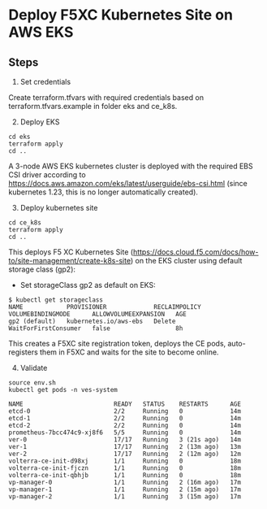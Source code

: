 # Deploy F5XC Kubernetes Site on AWS EKS

## Steps

1. Set credentials

Create terraform.tfvars with required credentials based on terraform.tfvars.example
in folder eks and ce_k8s.

2. Deploy EKS

```
cd eks
terraform apply
cd ..
```

A 3-node AWS EKS kubernetes cluster is deployed with the required EBS CSI driver according to 
https://docs.aws.amazon.com/eks/latest/userguide/ebs-csi.html (since kubernetes 1.23, this is no
longer automatically created).

3. Deploy kubernetes site

```
cd ce_k8s
terraform apply
cd ..
```

This deploys F5 XC Kubernetes Site (https://docs.cloud.f5.com/docs/how-to/site-management/create-k8s-site)
on the EKS cluster using default storage class (gp2):

- Set storageClass gp2 as default on EKS:

```
$ kubectl get storageclass
NAME            PROVISIONER             RECLAIMPOLICY   VOLUMEBINDINGMODE      ALLOWVOLUMEEXPANSION   AGE
gp2 (default)   kubernetes.io/aws-ebs   Delete          WaitForFirstConsumer   false                  8h
```

This creates a F5XC site registration token, deploys the CE pods, auto-registers them in F5XC and 
waits for the site to become online.

4. Validate

```
source env.sh
kubectl get pods -n ves-system

NAME                         READY   STATUS    RESTARTS      AGE
etcd-0                       2/2     Running   0             14m
etcd-1                       2/2     Running   0             14m
etcd-2                       2/2     Running   0             14m
prometheus-7bcc474c9-xj8f6   5/5     Running   0             14m
ver-0                        17/17   Running   3 (21s ago)   14m
ver-1                        17/17   Running   2 (13m ago)   13m
ver-2                        17/17   Running   2 (12m ago)   12m
volterra-ce-init-d98xj       1/1     Running   0             18m
volterra-ce-init-fjczn       1/1     Running   0             18m
volterra-ce-init-qbhjb       1/1     Running   0             18m
vp-manager-0                 1/1     Running   2 (16m ago)   17m
vp-manager-1                 1/1     Running   2 (15m ago)   17m
vp-manager-2                 1/1     Running   3 (15m ago)   17m
```


